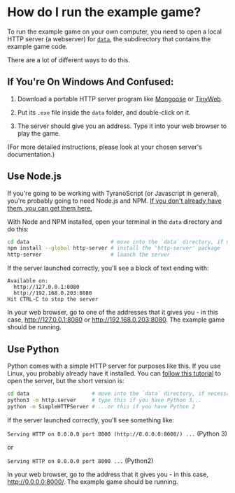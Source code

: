 # How do I run the example game?

To run the example game on your own computer, you need to open a local HTTP server (a webserver) for [`data`](./data), the subdirectory that contains the example game code.

There are a lot of different ways to do this.


## If You're On Windows And Confused:

1. Download a portable HTTP server program like [Mongoose](https://mongoose.ws/desktop-app/) or [TinyWeb](https://www.ritlabs.com/en/products/tinyweb/).

2. Put its `.exe` file inside the `data` folder, and double-click on it.

3. The server should give you an address. Type it into your web browser to play the game.

(For more detailed instructions, please look at your chosen server's documentation.)


## Use Node.js

If you're going to be working with TyranoScript (or Javascript in general), you're probably going to need Node.js and NPM. [If you don't already have them, you can get them here.](https://nodejs.org/)

With Node and NPM installed, open your terminal in the `data` directory and do this:

```bash
cd data                          # move into the `data` directory, if necessary
npm install --global http-server # install the 'http-server' package
http-server                      # launch the server
```

If the server launched correctly, you'll see a block of text ending with:

```
Available on:
  http://127.0.0.1:8080
  http://192.168.0.203:8080
Hit CTRL-C to stop the server
```

In your web browser, go to one of the addresses that it gives you - in this case, <http://127.0.0.1:8080> or <http://192.168.0.203:8080>. The example game should be running.


## Use Python

Python comes with a simple HTTP server for purposes like this. If you use Linux, you probably already have it installed. You can [follow this tutorial](https://developer.mozilla.org/en-US/docs/Learn/Common_questions/set_up_a_local_testing_server) to open the server, but the short version is:

```bash
cd data                    # move into the `data` directory, if necessary
python3 -m http.server     # type this if you have Python 3...
python -m SimpleHTTPServer # ...or this if you have Python 2
```

If the server launched correctly, you'll see something like:

`Serving HTTP on 0.0.0.0 port 8000 (http://0.0.0.0:8000/) ...` (Python 3)

or

`Serving HTTP on 0.0.0.0 port 8000 ...` (Python2)

In your web browser, go to the address that it gives you - in this case, <http://0.0.0.0:8000/>. The example game should be running.